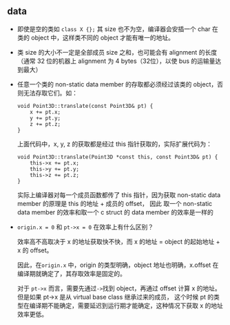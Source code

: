 ## data
* 即使是空的类如 `class X {};` 其 size 也不为空，编译器会安插一个 char 在类的 object 中，这样类不同的 object 才能有唯一的地址。
* 类 size 的大小不一定是全部成员 size 之和，也可能会有 alignment 的长度（通常 32 位的机器上 alignment 为 4 bytes（32位），以使 bus 的运输量达到最大）
* 任意一个类的 non-static data member 的存取都必须经过该类的 object，否则无法存取它们。如：
  ```
  void Point3D::translate(const Point3D& pt) {
      x += pt.x;
      y += pt.y;
      z += pt.z;
  }
  ```
  上面代码中，x, y, z 的获取都是经过 this 指针获取的，实际扩展代码为：
  ```
  void Point3D::translate(Point3D *const this, const Point3D& pt) {
      this->x += pt.x;
      this->y += pt.y;
      this->z += pt.z;
  }
  ```
  实际上编译器对每一个成员函数都传了 this 指针，因为获取 non-static data member 的原理是 this 的地址 + 成员的 offset，
  因此 取一个 non-static data member 的效率和取一个 c struct 的 data member 的效率是一样的
* `origin.x = 0` 和 `pt->x = 0` 在效率上有什么区别？

  效率高不高取决于 x 的地址获取快不快，而 x 的地址 = object 的起始地址 + x 的 offset。

  因此，在`origin.x` 中，origin 的类型明确，object 地址也明确，x.offset 在编译期就确定了，其存取效率是固定的。

  对于 `pt->x` 而言，需要先通过`->`找到 object，再通过 offset 计算 x 的地址。但是如果 pt->x 是从 virtual base class 继承过来的成员，
  这个时候 pt 的类型在编译期不能确定，需要延迟到运行期才能确定，这种情况下获取 x 的地址效率更低。